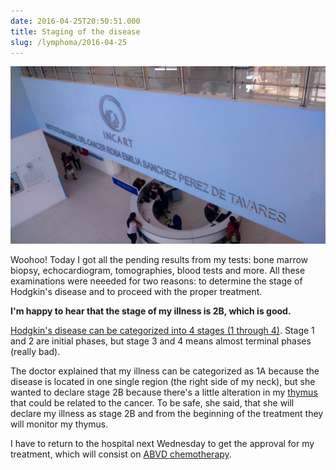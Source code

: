 ```yaml
---
date: 2016-04-25T20:50:51.000
title: Staging of the disease
slug: /lymphoma/2016-04-25
---
```


![INCART](/images/lymphoma/o67j8rZ4P01vsn3evo1.jpg)

Woohoo! Today I got all the pending results from my tests: bone marrow biopsy, echocardiogram, tomographies, blood tests and more. All these examinations were neeeded for two reasons: to determine the stage of Hodgkin's disease and to proceed with the proper treatment.

**I'm happy to hear that the stage of my illness is 2B, which is good.**

[Hodgkin's disease can be categorized into 4 stages (1 through 4)](http://www.cancerresearchuk.org/about-cancer/type/hodgkins-lymphoma/treatment/the-stages-of-hodgkins-lymphoma). Stage 1 and 2 are initial phases, but stage 3 and 4 means almost terminal phases (really bad).

The doctor explained that my illness can be categorized as 1A because the disease is located in one single region (the right side of my neck), but she wanted to declare stage 2B because there's a little alteration in my [thymus](https://en.wikipedia.org/wiki/Thymus) that could be related to the cancer. To be safe, she said, that she will declare my illness as stage 2B and from the beginning of the treatment they will monitor my thymus.

I have to return to the hospital next Wednesday to get the approval for my treatment, which will consist on [ABVD chemotherapy](https://en.wikipedia.org/wiki/ABVD).
